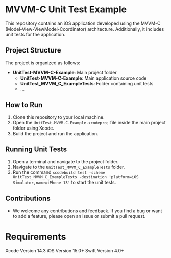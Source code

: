 # MVVM-C Unit Test Example

This repository contains an iOS application developed using the MVVM-C (Model-View-ViewModel-Coordinator) architecture. Additionally, it includes unit tests for the application.

## Project Structure

The project is organized as follows:

- **UnitTest-MVVM-C-Example**: Main project folder
  - **UnitTest-MVVM-C-Example**: Main application source code
  - **UnitTest_MVVM_C_ExampleTests**: Folder containing unit tests
  - ...

## How to Run

1. Clone this repository to your local machine.
2. Open the `UnitTest-MVVM-C-Example.xcodeproj` file inside the main project folder using Xcode.
3. Build the project and run the application.

## Running Unit Tests

1. Open a terminal and navigate to the project folder.
2. Navigate to the `UnitTest_MVVM_C_ExampleTests` folder.
3. Run the command `xcodebuild test -scheme UnitTest_MVVM_C_ExampleTests -destination 'platform=iOS Simulator,name=iPhone 13'` to start the unit tests.

## Contributions

- We welcome any contributions and feedback. If you find a bug or want to add a feature, please open an issue or submit a pull request.

# Requirements
Xcode Version 14.3
iOS Version 15.0+
Swift Version 4.0+

